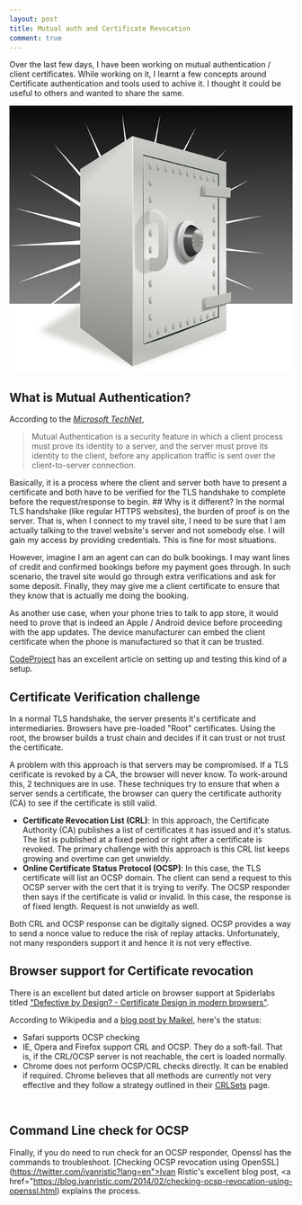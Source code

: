 ```yaml
---
layout: post
title: Mutual auth and Certificate Revocation
comment: true
---
```


Over the last few days, I have been working on mutual authentication / client certificates. While working on it, I learnt a few concepts around Certificate authentication and tools used to achive it. I thought it could be useful to others and wanted to share the same.

![Vault](/images/vault.png)

## What is Mutual Authentication?
According to the <cite>[Microsoft TechNet](https://technet.microsoft.com/en-us/library/cc961730.aspx)</cite>,
<blockquote>Mutual Authentication is a security feature in which a client process must prove its identity to a server, and the server must prove its identity to the client, before any application traffic is sent over the client-to-server connection.</blockquote>
Basically, it is a process where the client and server both have to present a certificate and both have to be verified for the TLS handshake to complete before the request/response to begin.
## Why is it different?
In the normal TLS handshake (like regular HTTPS websites), the burden of proof is on the server. That is, when I connect to my travel site, I need to be sure that I am actually talking to the travel website's server and not somebody else. I will gain my access by providing credentials. This is fine for most situations.

However, imagine I am an agent can can do bulk bookings. I may want lines of credit and confirmed bookings before my payment goes through. In such scenario, the travel site would go through extra verifications and ask for some deposit. Finally, they may give me a client certificate to ensure that they know that is actually me doing the booking.

As another use case, when your phone tries to talk to app store, it would need to prove that is indeed an Apple / Android device before proceeding with the app updates. The device manufacturer can embed the client certificate when the phone is manufactured so that it can be trusted.

[CodeProject](https://www.codeproject.com/Articles/326574/An-Introduction-to-Mutual-SSL-Authentication) has an excellent article on setting up and testing this kind of a setup.
## Certificate Verification challenge
In a normal TLS handshake, the server presents it's certificate and intermediaries. Browsers have pre-loaded "Root" certificates. Using the root, the browser builds a trust chain and decides if it can trust or not trust the certificate.

A problem with this approach is that servers may be compromised. If a TLS cerificate is revoked by a CA, the browser will never know. To work-around this, 2 techniques are in use. These techniques try to ensure that when a server sends a certificate, the browser can query the certificate authority (CA) to see if the certificate is still valid.

- <strong>Certificate Revocation List (CRL)</strong>: In this approach, the Certificate Authority (CA) publishes a list of certificates it has issued and it's status. The list is published at a fixed period or right after a certificate is revoked. The primary challenge with this approach is this CRL list keeps growing and overtime can get unwieldy.
- <strong>Online Certificate Status Protocol (OCSP)</strong>: In this case, the TLS certificate will list an OCSP domain. The client can send a request to this OCSP server with the cert that it is trying to verify. The OCSP responder then says if the certificate is valid or invalid. In this case, the response is of fixed length. Request is not unwieldy as well.

Both CRL and OCSP response can be digitally signed. OCSP provides a way to send a nonce value to reduce the risk of replay attacks. Unfortunately, not many responders support it and hence it is not very effective.
## Browser support for Certificate revocation
There is an excellent but dated article on browser support at Spiderlabs titled ["Defective by Design? - Certificate Design in modern browsers"](https://www.trustwave.com/Resources/SpiderLabs-Blog/Defective-By-Design----Certificate-Revocation-Behavior-In-Modern-Browsers/).

According to Wikipedia and a [blog post by Maikel](https://www.maikel.pro/blog/current-state-certificate-revocation-crls-ocsp/), here's the status:

- Safari supports OCSP checking
- IE, Opera and Firefox support CRL and OCSP. They do a soft-fail. That is, if the CRL/OCSP server is not reachable, the cert is loaded normally.
- Chrome does not perform OCSP/CRL checks directly. It can be enabled if required. Chrome believes that all methods are currently not very effective and they follow a strategy outlined in their [CRLSets](https://dev.chromium.org/Home/chromium-security/crlsets) page.

 
## Command Line check for OCSP
Finally, if you do need to run check for an OCSP responder, Openssl has the commands to troubleshoot. [Checking OCSP revocation using OpenSSL](https://twitter.com/ivanristic?lang=en">Ivan Ristic</a>'s excellent blog post, <a href="https://blog.ivanristic.com/2014/02/checking-ocsp-revocation-using-openssl.html) explains the process.